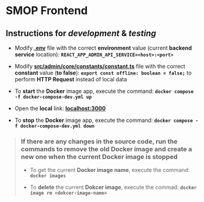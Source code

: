 
# SMOP Frontend

## Instructions for *development* & *testing*

- Modify **[.env](./.env)** file with the correct **environment** value (current **backend service** location): **`REACT_APP_ADMIN_API_SERVICE=<host>:<port>`**

- Modify **[src/admin/core/constants/constant.ts](./src/admin/core/constants/constant.ts)** file with the correct **constant** value (**to false**): **`export const offline: boolean = false;`** to perform **HTTP Request** instead of local data

- To **start** the **Docker** image app, execute the command: **`docker compose -f docker-compose-dev.yml up`**

- Open the **local** link: **[localhost:3000](http://localhost:3000)**

- To **stop** the **Docker** image app, execute the command: **`docker compose -f docker-compose-dev.yml down`**

> ### If there are any changes in the source code, run the commands to remove the old Docker image and create a new one when the current Docker image is stopped
>
> - To get the current **Docker image name**, execute the command: **`docker images`**
>
> - To **delete** the current **Dokcer image**, execute the commad: **`docker image rm <dokcer-image-name>`**
